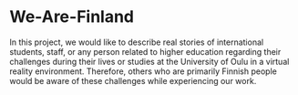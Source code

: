 # We-Are-Finland
In this project, we would like to describe real stories of international students, staff, or any person related to higher education regarding their challenges during their lives or studies at the University of Oulu in a virtual reality environment. Therefore, others who are primarily Finnish people would be aware of these challenges while experiencing our work.

